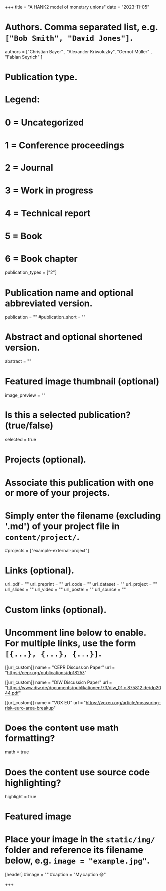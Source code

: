 +++
title = "A HANK2 model of monetary unions"
date = "2023-11-05"

# Authors. Comma separated list, e.g. `["Bob Smith", "David Jones"]`.

authors = ["Christian Bayer" , "Alexander Kriwoluzky", "Gernot Müller" , "Fabian Seyrich" ]

# Publication type.
# Legend:
# 0 = Uncategorized
# 1 = Conference proceedings
# 2 = Journal
# 3 = Work in progress
# 4 = Technical report
# 5 = Book
# 6 = Book chapter
publication_types = ["2"]

# Publication name and optional abbreviated version.
publication = ""
#publication_short = ""

# Abstract and optional shortened version.
abstract = ""

# Featured image thumbnail (optional)
image_preview = ""

# Is this a selected publication? (true/false)
selected = true

# Projects (optional).
#   Associate this publication with one or more of your projects.
#   Simply enter the filename (excluding '.md') of your project file in `content/project/`.
#projects = ["example-external-project"]

# Links (optional).
url_pdf = ""
url_preprint = ""
url_code = ""
url_dataset = ""
url_project = ""
url_slides = ""
url_video = ""
url_poster = ""
url_source = ""

# Custom links (optional).
#   Uncomment line below to enable. For multiple links, use the form `[{...}, {...}, {...}]`.
[[url_custom]]
name = "CEPR Discussion Paper"
url = "https://cepr.org/publications/dp18258"


[[url_custom]]
name = "DIW Discussion Paper"
url = "https://www.diw.de/documents/publikationen/73/diw_01.c.875812.de/dp2044.pdf"

[[url_custom]]
name = "VOX EU"
url = "https://voxeu.org/article/measuring-risk-euro-area-breakup"


# Does the content use math formatting?
math = true

# Does the content use source code highlighting?
highlight = true
  
# Featured image
# Place your image in the `static/img/` folder and reference its filename below, e.g. `image = "example.jpg"`.
[header]
#image = ""
#caption = "My caption :smile:"

+++

